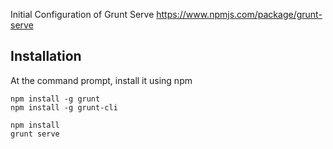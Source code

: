 Initial Configuration of Grunt Serve https://www.npmjs.com/package/grunt-serve

## Installation

At the command prompt, install it using npm

```
npm install -g grunt
npm install -g grunt-cli

npm install
grunt serve
```
